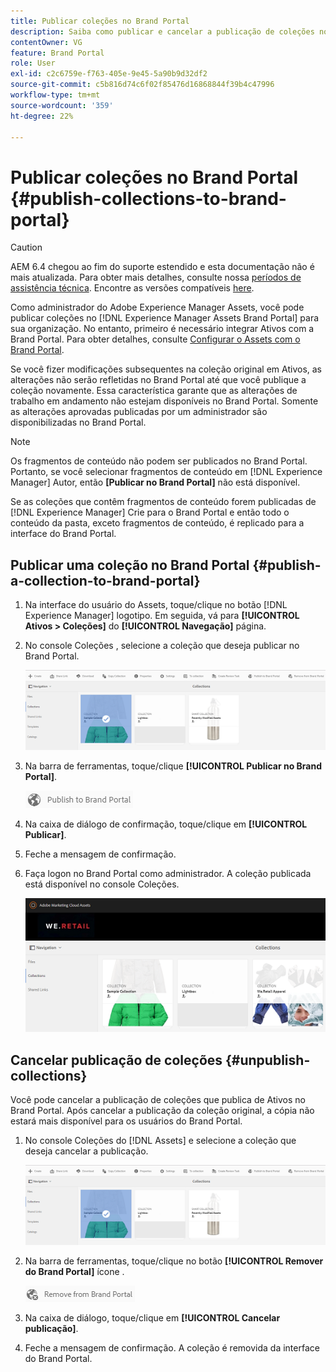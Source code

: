 ```yaml
---
title: Publicar coleções no Brand Portal
description: Saiba como publicar e cancelar a publicação de coleções no Brand Portal.
contentOwner: VG
feature: Brand Portal
role: User
exl-id: c2c6759e-f763-405e-9e45-5a90b9d32df2
source-git-commit: c5b816d74c6f02f85476d16868844f39b4c47996
workflow-type: tm+mt
source-wordcount: '359'
ht-degree: 22%

---
```


# Publicar coleções no Brand Portal {#publish-collections-to-brand-portal}

>[!CAUTION]
>
>AEM 6.4 chegou ao fim do suporte estendido e esta documentação não é mais atualizada. Para obter mais detalhes, consulte nossa [períodos de assistência técnica](https://helpx.adobe.com/br/support/programs/eol-matrix.html). Encontre as versões compatíveis [here](https://experienceleague.adobe.com/docs/).

Como administrador do Adobe Experience Manager Assets, você pode publicar coleções no [!DNL Experience Manager Assets Brand Portal] para sua organização. No entanto, primeiro é necessário integrar Ativos com a Brand Portal. Para obter detalhes, consulte [Configurar o Assets com o Brand Portal](configure-aem-assets-with-brand-portal.md).

Se você fizer modificações subsequentes na coleção original em Ativos, as alterações não serão refletidas no Brand Portal até que você publique a coleção novamente. Essa característica garante que as alterações de trabalho em andamento não estejam disponíveis no Brand Portal. Somente as alterações aprovadas publicadas por um administrador são disponibilizadas no Brand Portal.

>[!NOTE]
>
>Os fragmentos de conteúdo não podem ser publicados no Brand Portal. Portanto, se você selecionar fragmentos de conteúdo em [!DNL Experience Manager] Autor, então **[Publicar no Brand Portal]** não está disponível.
>
>Se as coleções que contêm fragmentos de conteúdo forem publicadas de [!DNL Experience Manager] Crie para o Brand Portal e então todo o conteúdo da pasta, exceto fragmentos de conteúdo, é replicado para a interface do Brand Portal.

## Publicar uma coleção no Brand Portal {#publish-a-collection-to-brand-portal}

1. Na interface do usuário do Assets, toque/clique no botão [!DNL Experience Manager] logotipo. Em seguida, vá para **[!UICONTROL Ativos > Coleções]** do **[!UICONTROL Navegação]** página.
2. No console Coleções , selecione a coleção que deseja publicar no Brand Portal.

   ![select_collection](assets/select_collection.png)

3. Na barra de ferramentas, toque/clique **[!UICONTROL Publicar no Brand Portal]**.

   ![publish_to_bp_icon](assets/publish_to_bp_icon.png)

4. Na caixa de diálogo de confirmação, toque/clique em **[!UICONTROL Publicar]**.
5. Feche a mensagem de confirmação.
6. Faça logon no Brand Portal como administrador. A coleção publicada está disponível no console Coleções.

   ![published_collection](assets/published_collection.png)

## Cancelar publicação de coleções {#unpublish-collections}

Você pode cancelar a publicação de coleções que publica de Ativos no Brand Portal. Após cancelar a publicação da coleção original, a cópia não estará mais disponível para os usuários do Brand Portal.

1. No console Coleções do [!DNL Assets] e selecione a coleção que deseja cancelar a publicação.

   ![select_collection-1](assets/select_collection-1.png)

2. Na barra de ferramentas, toque/clique no botão **[!UICONTROL Remover do Brand Portal]** ícone .

   ![remove_from_bp_icon](assets/remove_from_bp_icon.png)

3. Na caixa de diálogo, toque/clique em **[!UICONTROL Cancelar publicação]**.
4. Feche a mensagem de confirmação. A coleção é removida da interface do Brand Portal.
